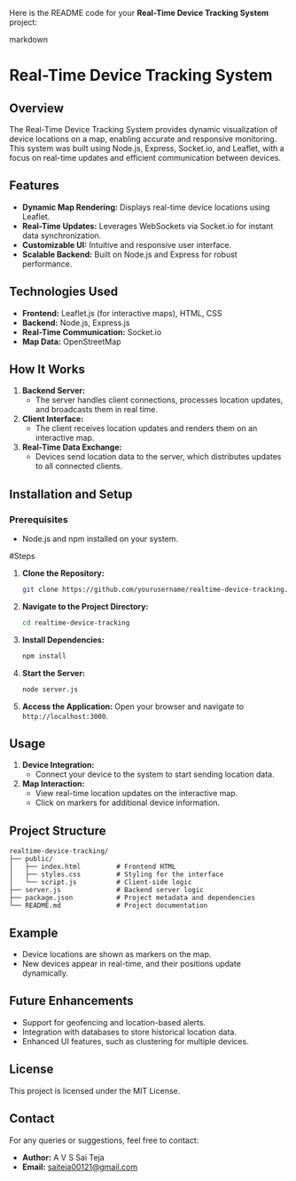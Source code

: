 Here is the README code for your **Real-Time Device Tracking System** project:  

markdown
# Real-Time Device Tracking System

## Overview
The Real-Time Device Tracking System provides dynamic visualization of device locations on a map, enabling accurate and responsive monitoring. This system was built using Node.js, Express, Socket.io, and Leaflet, with a focus on real-time updates and efficient communication between devices.

## Features
- **Dynamic Map Rendering:** Displays real-time device locations using Leaflet.
- **Real-Time Updates:** Leverages WebSockets via Socket.io for instant data synchronization.
- **Customizable UI:** Intuitive and responsive user interface.
- **Scalable Backend:** Built on Node.js and Express for robust performance.

## Technologies Used
- **Frontend:** Leaflet.js (for interactive maps), HTML, CSS
- **Backend:** Node.js, Express.js
- **Real-Time Communication:** Socket.io
- **Map Data:** OpenStreetMap

## How It Works
1. **Backend Server:**
   - The server handles client connections, processes location updates, and broadcasts them in real time.
2. **Client Interface:**
   - The client receives location updates and renders them on an interactive map.
3. **Real-Time Data Exchange:**
   - Devices send location data to the server, which distributes updates to all connected clients.

## Installation and Setup
### Prerequisites
- Node.js and npm installed on your system.

#Steps
1. **Clone the Repository:**
   ```bash
   git clone https://github.com/yourusername/realtime-device-tracking.git
2. **Navigate to the Project Directory:**
   ```bash
   cd realtime-device-tracking
   ```
3. **Install Dependencies:**
   ```bash
   npm install
   ```
4. **Start the Server:**
   ```bash
   node server.js
   ```
5. **Access the Application:**
   Open your browser and navigate to `http://localhost:3000`.

## Usage
1. **Device Integration:**
   - Connect your device to the system to start sending location data.
2. **Map Interaction:**
   - View real-time location updates on the interactive map.
   - Click on markers for additional device information.

## Project Structure
```
realtime-device-tracking/
├── public/
│   ├── index.html         # Frontend HTML
│   ├── styles.css         # Styling for the interface
│   └── script.js          # Client-side logic
├── server.js              # Backend server logic
├── package.json           # Project metadata and dependencies
└── README.md              # Project documentation
```

## Example
- Device locations are shown as markers on the map.
- New devices appear in real-time, and their positions update dynamically.

## Future Enhancements
- Support for geofencing and location-based alerts.
- Integration with databases to store historical location data.
- Enhanced UI features, such as clustering for multiple devices.

## License
This project is licensed under the MIT License.

## Contact
For any queries or suggestions, feel free to contact:
- **Author:** A V S Sai Teja
- **Email:** saiteja00121@gmail.com


